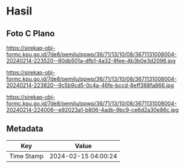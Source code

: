 # Hasil

## Foto C Plano

https://sirekap-obj-formc.kpu.go.id/7de8/pemilu/ppwp/36/71/13/10/08/3671131008004-20240214-223520--80db501a-dfb1-4a32-8fee-4b3b0e3d2096.jpg

https://sirekap-obj-formc.kpu.go.id/7de8/pemilu/ppwp/36/71/13/10/08/3671131008004-20240214-223820--9c5b9cd5-0c4a-46fe-bccd-8eff368fa866.jpg

https://sirekap-obj-formc.kpu.go.id/7de8/pemilu/ppwp/36/71/13/10/08/3671131008004-20240214-224006--e92023a1-b806-4adb-9bc9-ce6d2a30e86c.jpg


## Metadata

| Key        | Value               |
| ---------- | ------------------- |
| Time Stamp | 2024-02-15 04:00:24 |



